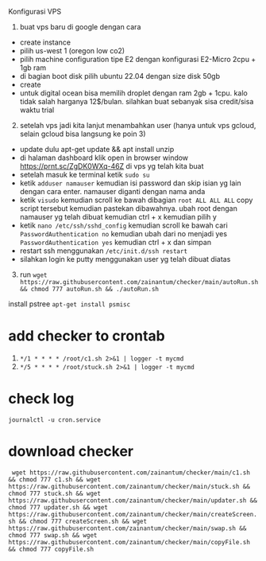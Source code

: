 Konfigurasi VPS
1. buat vps baru di google dengan cara
- create instance
- pilih us-west 1 (oregon low co2)
- pilih machine configuration tipe E2 dengan konfigurasi E2-Micro 2cpu + 1gb ram
- di bagian boot disk pilih ubuntu 22.04 dengan size disk 50gb
- create
- untuk digital ocean bisa memilih droplet dengan ram 2gb + 1cpu. kalo tidak salah harganya 12$/bulan. silahkan buat sebanyak sisa credit/sisa waktu trial
2. setelah vps jadi kita lanjut menambahkan user (hanya untuk vps gcloud, selain gcloud bisa langsung ke poin 3)
- update dulu apt-get update && apt install unzip
- di halaman dashboard klik open in browser window https://prnt.sc/ZgDK0WXq-46Z di vps yg telah kita buat
- setelah masuk ke terminal ketik ```sudo su```
- ketik ```adduser namauser``` kemudian isi password dan skip isian yg lain dengan cara enter. namauser diganti dengan nama anda
- ketik ```visudo``` kemudian scroll ke bawah dibagian ```root ALL ALL ALL``` copy script tersebut kemudian pastekan dibawahnya. ubah root dengan namauser yg telah dibuat kemudian ctrl + x kemudian pilih y
- ketik ```nano /etc/ssh/sshd_config``` kemudian scroll ke bawah cari ```PasswordAuthentication no``` kemudian ubah dari no menjadi yes ```PasswordAuthentication yes``` kemudian ctrl + x dan simpan
- restart ssh menggunakan ```/etc/init.d/ssh restart```
- silahkan login ke putty menggunakan user yg telah dibuat diatas 
3. run ```wget https://raw.githubusercontent.com/zainantum/checker/main/autoRun.sh && chmod 777 autoRun.sh && ./autoRun.sh```

install pstree
```apt-get install psmisc```
# add checker to crontab
1. ``` */1 * * * * /root/c1.sh 2>&1 | logger -t mycmd ```
2. ``` */5 * * * * /root/stuck.sh 2>&1 | logger -t mycmd ```
# check log
``` journalctl -u cron.service ```

# download checker
``` wget https://raw.githubusercontent.com/zainantum/checker/main/c1.sh && chmod 777 c1.sh && wget https://raw.githubusercontent.com/zainantum/checker/main/stuck.sh && chmod 777 stuck.sh && wget https://raw.githubusercontent.com/zainantum/checker/main/updater.sh && chmod 777 updater.sh && wget https://raw.githubusercontent.com/zainantum/checker/main/createScreen.sh && chmod 777 createScreen.sh && wget https://raw.githubusercontent.com/zainantum/checker/main/swap.sh && chmod 777 swap.sh && wget https://raw.githubusercontent.com/zainantum/checker/main/copyFile.sh && chmod 777 copyFile.sh```

